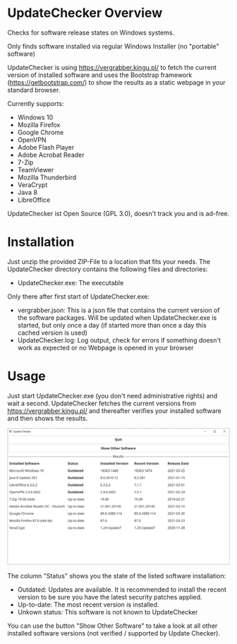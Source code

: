 # UpdateChecker Overview
Checks for software release states on Windows systems.

Only finds software installed via regular Windows Installer (no "portable" software)

UpdateChecker is using https://vergrabber.kingu.pl/ to fetch the current version of installed software and uses the Bootstrap framework (https://getbootstrap.com/) to show the results as a static webpage in your standard browser.


Currently supports:
* Windows 10
* Mozilla Firefox
* Google Chrome
* OpenVPN
* Adobe Flash Player
* Adobe Acrobat Reader
* 7-Zip
* TeamViewer
* Mozilla Thunderbird
* VeraCrypt
* Java 8
* LibreOffice


UpdateChecker ist Open Source (GPL 3.0), doesn't track you and is ad-free.

# Installation
Just unzip the provided ZIP-File to a location that fits your needs.
The UpdateChecker directory contains the following files and directories:
* UpdateChecker.exe: The executable

Only there after first start of UpdateChecker.exe:
* vergrabber.json: This is a json file that contains the current version of the software packages. Will be updated when UpdateChecker.exe is started, but only once a day (if started more than once a day this cached version is used)
* UpdateChecker.log: Log output, check for errors if something doesn't work as expected or no Webpage is opened in your browser

# Usage
Just start UpdateChecker.exe (you don't need administrative rights) and wait a second. UpdateChecker fetches the current versions from https://vergrabber.kingu.pl/ and thereafter verifies your installed software and then shows the results.

![ResultsScreenshot](./graphics/result1.jpg)

The column "Status" shows you the state of the listed software installation:
* Outdated: Updates are available. It is recommended to install the recent version to be sure you have the latest security patches applied.
* Up-to-date: The most recent version is installed.
* Unkown status: This software is not known to UpdateChecker

You can use the button "Show Other Software" to take a look at all other installed software versions (not verified / supported by Update Checker).